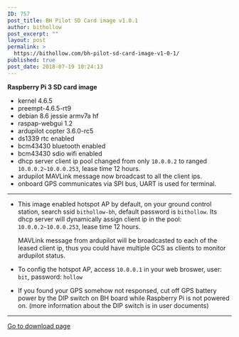 ```yaml
---
ID: 757
post_title: BH Pilot SD Card image v1.0.1
author: bithollow
post_excerpt: ""
layout: post
permalink: >
  https://bithollow.com/bh-pilot-sd-card-image-v1-0-1/
published: true
post_date: 2018-07-19 10:24:13
---
```

**Raspberry Pi 3 SD card image**

- kernel 4.6.5
- preempt-4.6.5-rt9
- debian 8.6 jessie armv7a hf
- raspap-webgui 1.2
- ardupilot copter 3.6.0-rc5
- ds1339 rtc enabled
- bcm43430 bluetooth enabled
- bcm43430 sdio wifi enabled
- dhcp server client ip pool changed from only `10.0.0.2` to ranged `10.0.0.2~10.0.0.253`, lease time 12 hours.
- ardupilot MAVLink message now broadcast to all the client ips.
- onboard GPS communicates via SPI bus, UART is used for terminal.

---

- This image enabled hotspot AP by default, on your ground control station, search ssid `bithollow-bh`, default password is `bithollow`. Its dhcp server will dynamically assign client ip in the pool: `10.0.0.2~10.0.0.253`, lease time 12 hours.

   MAVLink message from ardupilot will be broadcasted to each of the leased client ip, thus you could have multiple GCS as clients to monitor ardupilot status.

- To config the hotspot AP, access `10.0.0.1` in your web broswer, user: `bit`, password: `hollow`

- If you found your GPS somehow not responsed, cut off GPS battery power by the DIP switch on BH board while Raspberry Pi is not powered on. (more information about the DIP switch is in user documents)

---

[Go to download page](https://bithollow.github.io/downloads/rpi-sd-image/2018/07/19/sd.image_v1.0.1)